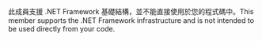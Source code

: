 <span data-ttu-id="83eb2-101">此成員支援 .NET Framework 基礎結構，並不能直接使用於您的程式碼中。</span><span class="sxs-lookup"><span data-stu-id="83eb2-101">This member supports the .NET Framework infrastructure and is not intended to be used directly from your code.</span></span>